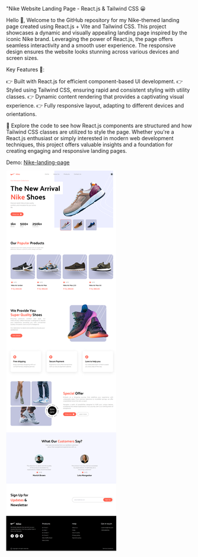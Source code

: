 "Nike Website Landing Page - React.js & Tailwind CSS 😀

Hello 👋,
Welcome to the GitHub repository for my Nike-themed landing page created using React.js + Vite and Tailwind CSS. This project showcases a dynamic and visually appealing landing page inspired by the iconic Nike brand. Leveraging the power of React.js, the page offers seamless interactivity and a smooth user experience. The responsive design ensures the website looks stunning across various devices and screen sizes.

Key Features 🚀:

👉 Built with React.js for efficient component-based UI development.
👉 Styled using Tailwind CSS, ensuring rapid and consistent styling with utility classes.
👉 Dynamic content rendering that provides a captivating visual experience.
👉 Fully responsive layout, adapting to different devices and orientations.

👀 Explore the code to see how React.js components are structured and how Tailwind CSS classes are utilized to style the page. Whether you're a React.js enthusiast or simply interested in modern web development techniques, this project offers valuable insights and a foundation for creating engaging and responsive landing pages.

Demo: [Nike-landing-page](https://nike-landing-page-theta.vercel.app/)

![ScreenShot](https://github.com/Nitinpr1/Nike-landing-page/blob/main/src/assets/images/nike-landing-page-theta.vercel.app_.png)

